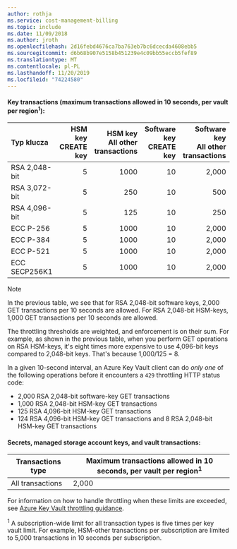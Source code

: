 ```yaml
---
author: rothja
ms.service: cost-management-billing
ms.topic: include
ms.date: 11/09/2018
ms.author: jroth
ms.openlocfilehash: 2d16febd4676ca7ba763eb7bc6dcecda4608ebb5
ms.sourcegitcommit: d6b68b907e5158b451239e4c09bb55eccb5fef89
ms.translationtype: MT
ms.contentlocale: pl-PL
ms.lasthandoff: 11/20/2019
ms.locfileid: "74224580"
---
```

#### <a name="key-transactions-maximum-transactions-allowed-in-10-seconds-per-vault-per-regionsup1sup"></a>Key transactions (maximum transactions allowed in 10 seconds, per vault per region<sup>1</sup>):

|Typ klucza|HSM key<br>CREATE key|HSM key<br>All other transactions|Software key<br>CREATE key|Software key<br>All other transactions|
|:---|---:|---:|---:|---:|
|RSA 2,048-bit|5|1000|10|2,000|
|RSA 3,072-bit|5|250|10|500|
|RSA 4,096-bit|5|125|10|250|
|ECC P-256|5|1000|10|2,000|
|ECC P-384|5|1000|10|2,000|
|ECC P-521|5|1000|10|2,000|
|ECC SECP256K1|5|1000|10|2,000|

> [!NOTE]
> In the previous table, we see that for RSA 2,048-bit software keys, 2,000 GET transactions per 10 seconds are allowed. For RSA 2,048-bit HSM-keys, 1,000 GET transactions per 10 seconds are allowed.
>
> The throttling thresholds are weighted, and enforcement is on their sum. For example, as shown in the previous table, when you perform GET operations on RSA HSM-keys, it's eight times more expensive to use 4,096-bit keys compared to 2,048-bit keys. That's because 1,000/125 = 8.
>
> In a given 10-second interval, an Azure Key Vault client can do *only one* of the following operations before it encounters a `429` throttling HTTP status code:
> - 2,000 RSA 2,048-bit software-key GET transactions
> - 1,000 RSA 2,048-bit HSM-key GET transactions
> - 125 RSA 4,096-bit HSM-key GET transactions
> - 124 RSA 4,096-bit HSM-key GET transactions and 8 RSA 2,048-bit HSM-key GET transactions

#### <a name="secrets-managed-storage-account-keys-and-vault-transactions"></a>Secrets, managed storage account keys, and vault transactions:
| Transactions type | Maximum transactions allowed in 10 seconds, per vault per region<sup>1</sup> |
| --- | --- |
| All transactions |2,000 |

For information on how to handle throttling when these limits are exceeded, see [Azure Key Vault throttling guidance](../articles/key-vault/key-vault-ovw-throttling.md).

<sup>1</sup> A subscription-wide limit for all transaction types is five times per key vault limit. For example, HSM-other transactions per subscription are limited to 5,000 transactions in 10 seconds per subscription.
